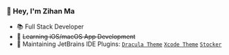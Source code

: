 ### 👋 Hey, I'm Zihan Ma

- 📚 Full Stack Developer
- 📖 ~~Learning iOS/macOS App Development~~
- 🔭 Maintaining JetBrains IDE Plugins: [`Dracula Theme`](https://github.com/dracula/jetbrains) [`Xcode Theme`](https://github.com/WhiteVermouth/XcodeTheme) [`Stocker`](https://github.com/WhiteVermouth/intellij-investor-dashboard)
